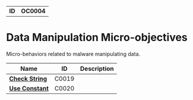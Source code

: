 |||
|---|---|
|**ID**|**OC0004**|


# Data Manipulation Micro-objectives #
Micro-behaviors related to malware manipulating data.

|Name|ID|Description|
|---|---|---|
|[**Check String**](https://github.com/MBCProject/mbc-markdown/blob/master/micro-behaviors/data-manipulation/check-string.md)|C0019||
|[**Use Constant**](https://github.com/MBCProject/mbc-markdown/blob/master/micro-behaviors/data-manipulation/use-constant.md)|C0020||
